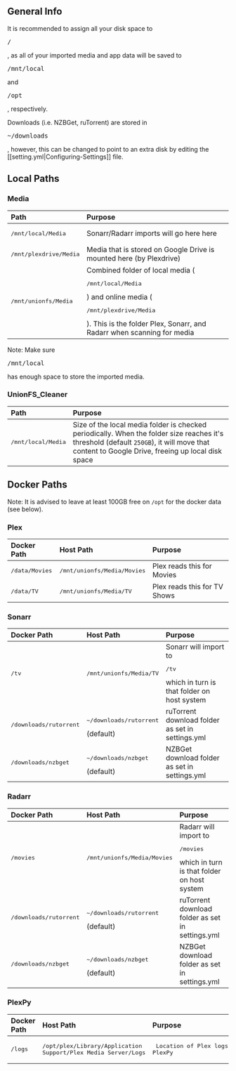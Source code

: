 ## General Info

It is recommended to assign all your disk space to <pre>/</pre>, as all of your imported media and app data will be saved to <pre>/mnt/local</pre> and <pre>/opt</pre>,  respectively.

Downloads (i.e. NZBGet, ruTorrent) are stored in <pre>~/downloads</pre>, however, this can be changed to point to an extra disk by editing the [[setting.yml|Configuring-Settings]] file.

## Local Paths

### Media


| Path                   | Purpose                                                                                                                                                            |
|:---------------------- |:------------------------------------------------------------------------------------------------------------------------------------------------------------------ |
| <pre>/mnt/local/Media</pre>     | Sonarr/Radarr imports will go here  here                                                                                                                           |
| <pre>/mnt/plexdrive/Media</pre> | Media that is stored on Google Drive is mounted here (by Plexdrive)                                                                                                   |
| <pre>/mnt/unionfs/Media</pre>   | Combined folder of local media (<pre>/mnt/local/Media</pre>) and online media (<pre>/mnt/plexdrive/Media</pre>). This is the folder Plex, Sonarr, and Radarr when scanning for media |

Note: Make sure <pre>/mnt/local</pre> has enough space to store the imported media.

### UnionFS_Cleaner


| Path               | Purpose                                                                                                                                                                                       |
|:------------------ |:--------------------------------------------------------------------------------------------------------------------------------------------------------------------------------------------- |
| <pre>/mnt/local/Media</pre> | Size of the local media folder is checked periodically. When the folder size reaches it's threshold (default `250GB`), it will move that content to Google Drive, freeing up local disk space |





## Docker Paths

Note: It is advised to leave at least 100GB free on `/opt` for the docker data (see below).

### Plex

| Docker Path    | Host Path                   | Purpose                      |
|:-------------- |:--------------------------- |:---------------------------- |
| <pre>/data/Movies</pre> | <pre>/mnt/unionfs/Media/Movies</pre> | Plex reads this for Movies   |
| <pre>/data/TV</pre>     | <pre>/mnt/unionfs/Media/TV</pre>     | Plex reads this for TV Shows |


### Sonarr


| Docker Path            | Host Path                         | Purpose                                                                 |
|:---------------------- |:--------------------------------- |:----------------------------------------------------------------------- |
| <pre>/tv</pre>                  | <pre>/mnt/unionfs/Media/TV</pre>           | Sonarr will import to <pre>/tv</pre> which in turn is that folder on host system |
| <pre>/downloads/rutorrent</pre> | <pre>~/downloads/rutorrent</pre> (default) | ruTorrent download folder as set in settings.yml                        |
| <pre>/downloads/nzbget</pre>    | <pre>~/downloads/nzbget</pre> (default)    | NZBGet download folder as set in settings.yml                           |


### Radarr


| Docker Path            | Host Path                         | Purpose                                                                     |
|:---------------------- |:--------------------------------- |:--------------------------------------------------------------------------- |
| <pre>/movies</pre>              | <pre>/mnt/unionfs/Media/Movies</pre>       | Radarr will import to <pre>/movies</pre> which in turn is that folder on host system |
| <pre>/downloads/rutorrent</pre> | <pre>~/downloads/rutorrent</pre> (default) | ruTorrent download folder as set in settings.yml                            |
| <pre>/downloads/nzbget</pre>    | <pre>~/downloads/nzbget</pre> (default)    | NZBGet download folder as set in settings.yml                               |


### PlexPy


| Docker Path | Host Path                                                      | Purpose                               |
|:----------- |:-------------------------------------------------------------- |:------------------------------------- |
| <pre>/logs</pre>     | <pre>/opt/plex/Library/Application Support/Plex Media Server/Logs</pre> | <pre> Location of Plex logs; used by PlexPy </pre> |
